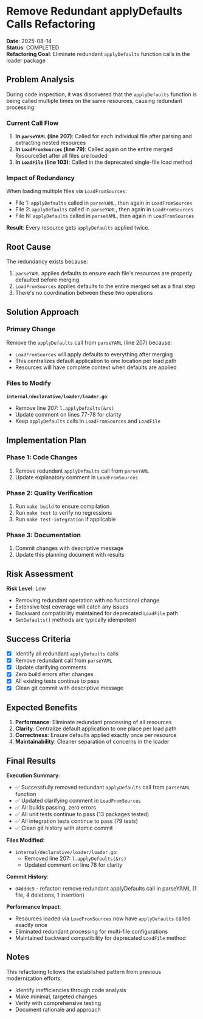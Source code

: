 # Remove Redundant applyDefaults Calls Refactoring

**Date**: 2025-08-14  
**Status**: COMPLETED  
**Refactoring Goal**: Eliminate redundant `applyDefaults` function calls in the loader package

## Problem Analysis

During code inspection, it was discovered that the `applyDefaults` function is being called multiple times on the same resources, causing redundant processing:

### Current Call Flow

1. **In `parseYAML` (line 207)**: Called for each individual file after parsing and extracting nested resources
2. **In `LoadFromSources` (line 79)**: Called again on the entire merged ResourceSet after all files are loaded
3. **In `LoadFile` (line 103)**: Called in the deprecated single-file load method

### Impact of Redundancy

When loading multiple files via `LoadFromSources`:
- File 1: `applyDefaults` called in `parseYAML`, then again in `LoadFromSources`
- File 2: `applyDefaults` called in `parseYAML`, then again in `LoadFromSources`
- File N: `applyDefaults` called in `parseYAML`, then again in `LoadFromSources`

**Result**: Every resource gets `applyDefaults` applied twice.

## Root Cause

The redundancy exists because:
1. `parseYAML` applies defaults to ensure each file's resources are properly defaulted before merging
2. `LoadFromSources` applies defaults to the entire merged set as a final step
3. There's no coordination between these two operations

## Solution Approach

### Primary Change
Remove the `applyDefaults` call from `parseYAML` (line 207) because:
- `LoadFromSources` will apply defaults to everything after merging
- This centralizes default application to one location per load path
- Resources will have complete context when defaults are applied

### Files to Modify

**`internal/declarative/loader/loader.go`**:
- Remove line 207: `l.applyDefaults(&rs)`
- Update comment on lines 77-78 for clarity
- Keep `applyDefaults` calls in `LoadFromSources` and `LoadFile`

## Implementation Plan

### Phase 1: Code Changes
1. Remove redundant `applyDefaults` call from `parseYAML`
2. Update explanatory comment in `LoadFromSources`

### Phase 2: Quality Verification
1. Run `make build` to ensure compilation
2. Run `make test` to verify no regressions  
3. Run `make test-integration` if applicable

### Phase 3: Documentation
1. Commit changes with descriptive message
2. Update this planning document with results

## Risk Assessment

**Risk Level**: Low

- Removing redundant operation with no functional change
- Extensive test coverage will catch any issues
- Backward compatibility maintained for deprecated `LoadFile` path
- `SetDefaults()` methods are typically idempotent

## Success Criteria

- [x] Identify all redundant `applyDefaults` calls
- [x] Remove redundant call from `parseYAML`
- [x] Update clarifying comments
- [x] Zero build errors after changes
- [x] All existing tests continue to pass
- [x] Clean git commit with descriptive message

## Expected Benefits

1. **Performance**: Eliminate redundant processing of all resources
2. **Clarity**: Centralize default application to one place per load path
3. **Correctness**: Ensure defaults applied exactly once per resource
4. **Maintainability**: Cleaner separation of concerns in the loader

## Final Results

**Execution Summary**:
- ✅ Successfully removed redundant `applyDefaults` call from `parseYAML` function
- ✅ Updated clarifying comment in `LoadFromSources`
- ✅ All builds passing, zero errors
- ✅ All unit tests continue to pass (13 packages tested)
- ✅ All integration tests continue to pass (79 tests)
- ✅ Clean git history with atomic commit

**Files Modified**:
- `internal/declarative/loader/loader.go`:
  - Removed line 207: `l.applyDefaults(&rs)`
  - Updated comment on line 78 for clarity

**Commit History**:
- `04dddc9` - refactor: remove redundant applyDefaults call in parseYAML (1 file, 4 deletions, 1 insertion)

**Performance Impact**:
- Resources loaded via `LoadFromSources` now have `applyDefaults` called exactly once
- Eliminated redundant processing for multi-file configurations
- Maintained backward compatibility for deprecated `LoadFile` method

## Notes

This refactoring follows the established pattern from previous modernization efforts:
- Identify inefficiencies through code analysis
- Make minimal, targeted changes
- Verify with comprehensive testing
- Document rationale and approach